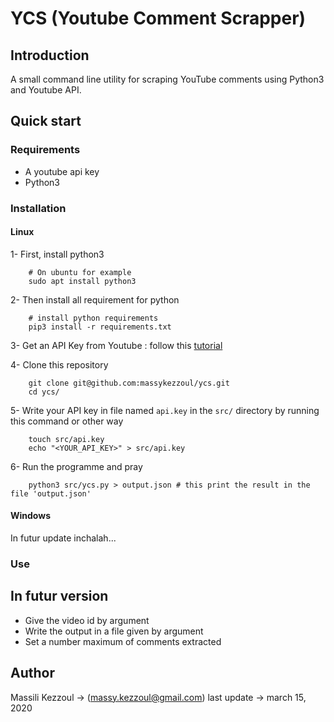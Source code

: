 # YCS (Youtube Comment Scrapper)

## Introduction

A small command line utility for scraping YouTube comments using Python3 and Youtube API.

## Quick start

### Requirements

- A youtube api key
- Python3

### Installation

#### Linux

1- First, install python3

```
    # On ubuntu for example
    sudo apt install python3
```

2- Then install all requirement for python

```
    # install python requirements
    pip3 install -r requirements.txt
```

3- Get an API Key from Youtube : follow this [tutorial](https://www.youtube.com/watch?v=pP4zvduVAqo)

4- Clone this repository 
```
    git clone git@github.com:massykezzoul/ycs.git
    cd ycs/
```

5- Write your API key in file named `api.key` in the `src/` directory by running this command or other way
```
    touch src/api.key
    echo "<YOUR_API_KEY>" > src/api.key
```

6- Run the programme and pray
```
    python3 src/ycs.py > output.json # this print the result in the file 'output.json'
```

#### Windows

In futur update inchalah...

### Use

## In futur version

- Give the video id by argument
- Write the output in a file given by argument
- Set a number maximum of comments extracted

## Author

Massili Kezzoul -> (massy.kezzoul@gmail.com)
last update     -> march 15, 2020